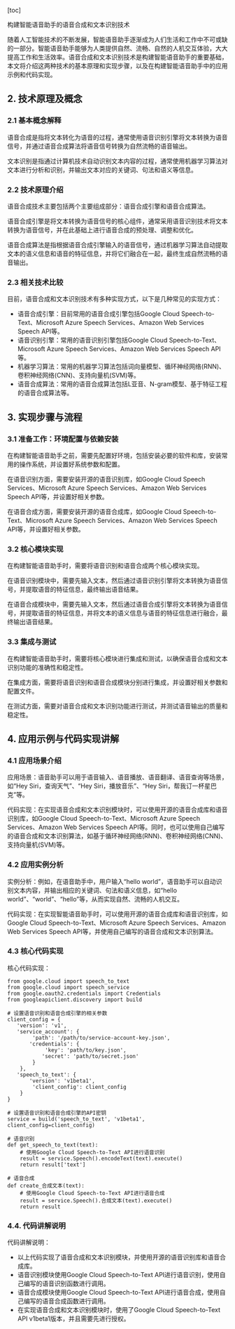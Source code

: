 
[toc]                    
                
                
构建智能语音助手的语音合成和文本识别技术

随着人工智能技术的不断发展，智能语音助手逐渐成为人们生活和工作中不可或缺的一部分。智能语音助手能够为人类提供自然、流畅、自然的人机交互体验，大大提高工作和生活效率。语音合成和文本识别技术是构建智能语音助手的重要基础，本文将介绍这两种技术的基本原理和实现步骤，以及在构建智能语音助手中的应用示例和代码实现。

## 2. 技术原理及概念

### 2.1 基本概念解释

语音合成是指将文本转化为语音的过程，通常使用语音识别引擎将文本转换为语音信号，并通过语音合成算法将语音信号转换为自然流畅的语音输出。

文本识别是指通过计算机技术自动识别文本内容的过程，通常使用机器学习算法对文本进行分析和识别，并输出文本对应的关键词、句法和语义等信息。

### 2.2 技术原理介绍

语音合成技术主要包括两个主要组成部分：语音合成引擎和语音合成算法。

语音合成引擎是将文本转换为语音信号的核心组件，通常采用语音识别技术将文本转换为语音信号，并在此基础上进行语音合成的预处理、调整和优化。

语音合成算法是指根据语音合成引擎输入的语音信号，通过机器学习算法自动提取文本的语义信息和语音的特征信息，并将它们融合在一起，最终生成自然流畅的语音输出。

### 2.3 相关技术比较

目前，语音合成和文本识别技术有多种实现方式，以下是几种常见的实现方式：

- 语音合成引擎：目前常用的语音合成引擎包括Google Cloud Speech-to-Text、Microsoft Azure Speech Services、Amazon Web Services Speech API等。
- 语音识别引擎：常用的语音识别引擎包括Google Cloud Speech-to-Text、Microsoft Azure Speech Services、Amazon Web Services Speech API等。
- 机器学习算法：常用的机器学习算法包括词向量模型、循环神经网络(RNN)、卷积神经网络(CNN)、支持向量机(SVM)等。
- 语音合成算法：常用的语音合成算法包括L亚音、N-gram模型、基于特征工程的语音合成算法等。

## 3. 实现步骤与流程

### 3.1 准备工作：环境配置与依赖安装

在构建智能语音助手之前，需要先配置好环境，包括安装必要的软件和库，安装常用的操作系统，并设置好系统参数和配置。

在语音识别方面，需要安装开源的语音识别库，如Google Cloud Speech Services、Microsoft Azure Speech Services、Amazon Web Services Speech API等，并设置好相关参数。

在语音合成方面，需要安装开源的语音合成库，如Google Cloud Speech-to-Text、Microsoft Azure Speech Services、Amazon Web Services Speech API等，并设置好相关参数。

### 3.2 核心模块实现

在构建智能语音助手时，需要将语音识别和语音合成两个核心模块实现。

在语音识别模块中，需要先输入文本，然后通过语音识别引擎将文本转换为语音信号，并提取语音的特征信息，最终输出语音结果。

在语音合成模块中，需要先输入文本，然后通过语音合成引擎将文本转换为语音信号，并提取语音的特征信息，并将文本的语义信息与语音的特征信息进行融合，最终输出语音结果。

### 3.3 集成与测试

在构建智能语音助手时，需要将核心模块进行集成和测试，以确保语音合成和文本识别功能的准确性和稳定性。

在集成方面，需要将语音识别和语音合成模块分别进行集成，并设置好相关参数和配置文件。

在测试方面，需要对语音合成和文本识别功能进行测试，并测试语音输出的质量和稳定性。

## 4. 应用示例与代码实现讲解

### 4.1 应用场景介绍

应用场景：语音助手可以用于语音输入、语音播放、语音翻译、语音查询等场景，如“Hey Siri，查询天气”、“Hey Siri，播放音乐”、“Hey Siri，帮我订一杯星巴克”等。

代码实现：在实现语音合成和文本识别模块时，可以使用开源的语音合成库和语音识别库，如Google Cloud Speech-to-Text、Microsoft Azure Speech Services、Amazon Web Services Speech API等。同时，也可以使用自己编写的语音合成和文本识别算法，如基于循环神经网络(RNN)、卷积神经网络(CNN)、支持向量机(SVM)等。

### 4.2 应用实例分析

实例分析：例如，在语音助手中，用户输入“hello world”，语音助手可以自动识别文本内容，并输出相应的关键词、句法和语义信息，如“hello world”、“world”、“hello”等，从而实现自然、流畅的人机交互。

代码实现：在实现智能语音助手时，可以使用开源的语音合成库和语音识别库，如Google Cloud Speech-to-Text、Microsoft Azure Speech Services、Amazon Web Services Speech API等，并使用自己编写的语音合成和文本识别算法。

### 4.3 核心代码实现

核心代码实现：

```
from google.cloud import speech_to_text
from google.cloud import speech_service
from google.oauth2.credentials import Credentials
from googleapiclient.discovery import build

# 设置语音识别和语音合成引擎的相关参数
client_config = {
   'version': 'v1',
   'service_account': {
        'path': '/path/to/service-account-key.json',
       'credentials': {
            'key': 'path/to/key.json',
           'secret': 'path/to/secret.json'
        }
    },
   'speech_to_text': {
       'version': 'v1beta1',
        'client_config': client_config
    }
}

# 设置语音识别和语音合成引擎的API密钥
service = build('speech_to_text', 'v1beta1', client_config=client_config)

# 语音识别
def get_speech_to_text(text):
    # 使用Google Cloud Speech-to-Text API进行语音识别
    result = service.Speech().encodeText(text).execute()
    return result['text']

# 语音合成
def create_合成文本(text):
    # 使用Google Cloud Speech-to-Text API进行语音合成
    result = service.Speech().合成文本(text).execute()
    return result
```

### 4.4. 代码讲解说明

代码讲解说明：

- 以上代码实现了语音合成和文本识别模块，并使用开源的语音识别库和语音合成库。
- 语音识别模块使用Google Cloud Speech-to-Text API进行语音识别，使用自己编写的语音识别函数进行调用。
- 语音合成模块使用Google Cloud Speech-to-Text API进行语音合成，使用自己编写的语音合成函数进行调用。
- 在实现语音合成和文本识别模块时，使用了Google Cloud Speech-to-Text API v1beta1版本，并且需要先进行授权。

